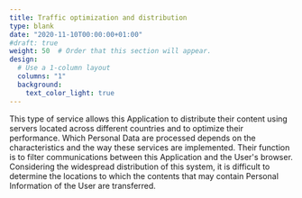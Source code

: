 ```yaml
---
title: Traffic optimization and distribution
type: blank
date: "2020-11-10T00:00:00+01:00"
#draft: true
weight: 50  # Order that this section will appear. 
design:
  # Use a 1-column layout
  columns: "1"
  background:
    text_color_light: true
---
```


This type of service allows this Application to distribute their content using servers located across different countries and to optimize their performance.
Which Personal Data are processed depends on the characteristics and the way these services are implemented. Their function is to filter communications between this Application and the User's browser.
Considering the widespread distribution of this system, it is difficult to determine the locations to which the contents that may contain Personal Information of the User are transferred.
